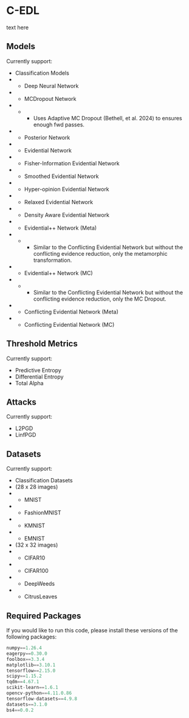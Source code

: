 # C-EDL

text here

## Models

Currently support:

- Classification Models
- - Deep Neural Network
- - MCDropout Network
- - - Uses Adaptive MC Dropout (Bethell, et al. 2024) to ensures enough fwd passes.
- - Posterior Network
- - Evidential Network
- - Fisher-Information Evidential Network
- - Smoothed Evidential Network
- - Hyper-opinion Evidential Network
- - Relaxed Evidential Network
- - Density Aware Evidential Network
- - Evidential++ Network (Meta)
- - - Similar to the Conflicting Evidential Network but without the conflicting evidence reduction, only the metamorphic transformation.
- - Evidential++ Network (MC)
- - - Similar to the Conflicting Evidential Network but without the conflicting evidence reduction, only the MC Dropout.
- - Conflicting Evidential Network (Meta)
- - Conflicting Evidential Network (MC)

## Threshold Metrics

Currently support:

- Predictive Entropy
- Differential Entropy
- Total Alpha

## Attacks

Currently support:

- L2PGD
- LinfPGD

## Datasets

Currently support:

- Classification Datasets
- (28 x 28 images)
- - MNIST
- - FashionMNIST
- - KMNIST
- - EMNIST
- (32 x 32 images)
- - CIFAR10
- - CIFAR100
- - DeepWeeds
- - CitrusLeaves

## Required Packages

If you would like to run this code, please install these versions of the following packages:

```python
numpy==1.26.4
eagerpy==0.30.0
foolbox==3.3.4
matplotlib==3.10.1
tensorflow==2.15.0
scipy==1.15.2
tqdm==4.67.1
scikit-learn==1.6.1
opencv-python==4.11.0.86
tensorflow-datasets==4.9.8
datasets==3.1.0
bs4==0.0.2
```
